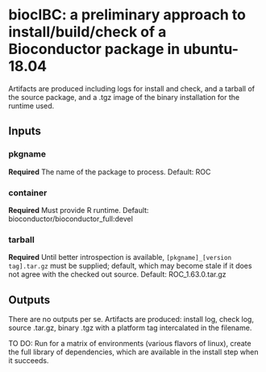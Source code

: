 # biocIBC: a preliminary approach to install/build/check of a Bioconductor package in ubuntu-18.04

Artifacts are produced including logs for install and check, and a tarball of the source package, and a .tgz image of the binary installation for the runtime used.

## Inputs

### pkgname

**Required** The name of the package to process.  Default: ROC

### container

**Required** Must provide R runtime.  Default: bioconductor/bioconductor_full:devel

### tarball

**Required** Until better introspection is available, `[pkgname]_[version tag].tar.gz` must be supplied; default, which may become stale if it does not agree with the checked out source.  Default: ROC_1.63.0.tar.gz

## Outputs

There are no outputs per se.  Artifacts are produced: install log, check log, source .tar.gz, binary .tgz with a platform tag intercalated in the filename.

TO DO: Run for a matrix of environments (various flavors of linux), create the full library of dependencies, which are available in the install step when it succeeds.
